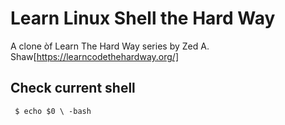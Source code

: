 # Learn Linux Shell the Hard Way
A clone òf Learn The Hard Way series by Zed A. Shaw[https://learncodethehardway.org/]

## Check current shell
` $ echo $0 \
-bash`
